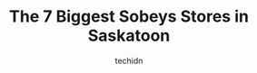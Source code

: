 ---
layout: ampstory
image: https://i0.wp.com/www.auto.or.id/wp-content/uploads/2023/06/sobeys-varsity-common-0-saskatoon-1686324694.jpeg?resize=640,853
author: techidn
featured: false
description: Saskatoon, Saskatchewan, Canada is a haven for Sobeys enthusiasts, boasting an impressive array of 7 top-notch establishments. Whether youre a seasoned connoisseur or simply curious to expl
title: The 7 Biggest Sobeys Stores in Saskatoon
cover:
   title: The 7 Biggest Sobeys Stores in Saskatoon
   subtitle: AUTO.OR.ID
   background: https://www.auto.or.id/wp-content/uploads/2023/06/sobeys-varsity-common-0-saskatoon-1686324694.jpeg

pages: 
 - layout: thirds
   top: <h1>#1 Sobeys - Preston Crossing</h1>
   bottom: "<p>Today was the grand reopening and the store went all out.  I was greeted by managers and given a $10 gift card.  That was a fantastic way to be greeted!!  The bakery had </p>"
   background: https://www.auto.or.id/wp-content/uploads/2023/06/sobeys-varsity-common-1-saskatoon-1686324696.jpeg
   backgroundblur: true
 - layout: thirds
   top: <h1>#2 Sobeys - Varsity Common</h1>
   bottom: "<p>1550 8 St E, Saskatoon, SK S7H 0T3, Canada</p>"
   background: https://www.auto.or.id/wp-content/uploads/2023/06/sobeys-varsity-common-2-saskatoon-1686324696.jpeg
   cta:
      link: https://www.auto.or.id/the-7-biggest-sobeys-stores-in-saskatoon/
      text: The 7 Biggest Sobeys Stores in Saskatoon
 - layout: thirds
   top: <h1>#3 Sobeys Liquor Stonebridge</h1>
   bottom: "<p>3120 Preston Ave S, Saskatoon, SK S7T 0V1, Canada</p>"
   background: https://images.unsplash.com/photo-1563059999-9bcd13ce672d?ixlib=rb-4.0.3&ixid=MnwxMjA3fDB8MHxwaG90by1wYWdlfHx8fGVufDB8fHx8&auto=format&fit=crop&w=640&h=853&q=80
   cta:
      link: https://www.auto.or.id/the-7-biggest-sobeys-stores-in-saskatoon/
      text: The 7 Biggest Sobeys Stores in Saskatoon
 - layout: thirds
   top: <h1>#4 Sobeys - College Park (Sask)</h1>
   bottom: "<p>3907 8 St E, Saskatoon, SK S7H 5M7, Canada</p>"
   background: https://images.unsplash.com/photo-1571224237891-bfb45fcf0920?ixlib=rb-4.0.3&ixid=MnwxMjA3fDB8MHxwaG90by1wYWdlfHx8fGVufDB8fHx8&auto=format&fit=crop&w=640&h=853&q=80
   cta:
      link: https://www.auto.or.id/the-7-biggest-sobeys-stores-in-saskatoon/
      text: The 7 Biggest Sobeys Stores in Saskatoon
 - layout: thirds
   top: <h1>#5 Sobeys Liquor Preston</h1>
   bottom: "<p>1741 Preston Ave N #60, Saskatoon, SK S7T 0V1, Canada</p>"
   background: https://images.unsplash.com/photo-1594502184342-2e12f877aa73?ixlib=rb-4.0.3&ixid=MnwxMjA3fDB8MHxwaG90by1wYWdlfHx8fGVufDB8fHx8&auto=format&fit=crop&w=640&h=853&q=80
   cta:
      link: https://www.auto.or.id/the-7-biggest-sobeys-stores-in-saskatoon/
      text: The 7 Biggest Sobeys Stores in Saskatoon
 - layout: thirds
   top: <h1>#6 Sobeys Liquor Lawson Heights</h1>
   bottom: "<p>128 Primrose Dr, Saskatoon, SK S7K 5E4, Canada</p>"
   background: https://images.unsplash.com/photo-1635249477961-163809b2f764?ixlib=rb-4.0.3&ixid=MnwxMjA3fDB8MHxwaG90by1wYWdlfHx8fGVufDB8fHx8&auto=format&fit=crop&w=640&h=853&q=80
   cta:
      link: https://www.auto.or.id/the-7-biggest-sobeys-stores-in-saskatoon/
      text: The 7 Biggest Sobeys Stores in Saskatoon
 - layout: thirds
   top: <h1>#7 Sobeys Liquor University</h1>
   bottom: "<p>1860 McOrmond Dr, Saskatoon, SK S7S 0A5, Canada</p>"
   background: https://images.unsplash.com/photo-1594420307680-4e404e105d86?ixlib=rb-4.0.3&ixid=MnwxMjA3fDB8MHxwaG90by1wYWdlfHx8fGVufDB8fHx8&auto=format&fit=crop&w=640&h=853&q=80
   cta:
      link: https://www.auto.or.id/the-7-biggest-sobeys-stores-in-saskatoon/
      text: The 7 Biggest Sobeys Stores in Saskatoon
 - layout: thirds
   middle: Continue reading...
   background: https://images.unsplash.com/photo-1629935643068-f5b616b00655?ixlib=rb-4.0.3&ixid=MnwxMjA3fDB8MHxwaG90by1wYWdlfHx8fGVufDB8fHx8&auto=format&fit=crop&w=640&h=853&q=80
   cta:
      link: https://www.auto.or.id/the-7-biggest-sobeys-stores-in-saskatoon/
      text: The 7 Biggest Sobeys Stores in Saskatoon

---